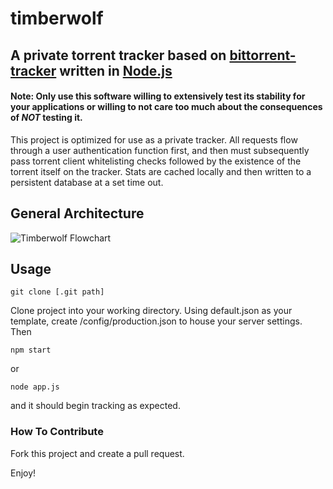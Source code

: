 # timberwolf
## A private torrent tracker based on [bittorrent-tracker](https://github.com/feross/bittorrent-tracker) written in [Node.js](http://github.com/joyent/node)

#### Note: Only use this software willing to extensively test its stability for your applications or willing to not care too much about the consequences of _NOT_ testing it.

This project is optimized for use as a private tracker. All requests flow through a user authentication function first, and then must subsequently pass torrent client whitelisting checks followed by the existence of the torrent itself on the tracker. Stats are cached locally and then written to a persistent database at a set time out.

## General Architecture
![Timberwolf Flowchart](http://i.imgur.com/YdrVeaQ.png)
## Usage
```git clone [.git path]```

Clone project into your working directory. Using default.json as your template, create /config/production.json to house your server settings. Then

```npm start```

or

```node app.js```

and it should begin tracking as expected.

### How To Contribute
Fork this project and create a pull request.

Enjoy!